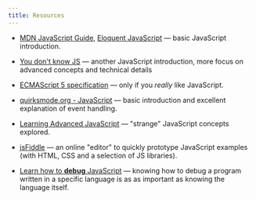 ```yaml
---
title: Resources
---
```

- [MDN JavaScript Guide][mdn], [Eloquent JavaScript][eloquent] &mdash; basic 
JavaScript introduction.

- [You don't know JS][ydkjs] &mdash; another JavaScript introduction, more 
focus on advanced concepts and technical details

- [ECMAScript 5 specification][ecma] &mdash; only if you *really* like
  JavaScript.

- [quirksmode.org - JavaScript][quirksmode] &mdash; basic introduction and
  excellent explanation of event handling.

- [Learning Advanced JavaScript][lajs] &mdash; "strange" JavaScript concepts
  explored.

- [jsFiddle][] &mdash; an online "editor" to quickly prototype JavaScript
  examples (with HTML, CSS and a selection of JS libraries).

- [Learn how to **debug** JavaScript][debug] &mdash; knowing how to debug a
  program written in a specific language is as as important as knowing the
  language itself.

[mdn]: https://developer.mozilla.org/en-US/docs/Web/JavaScript/Guide
[eloquent]: http://eloquentjavascript.net/
[ydkjs]: https://github.com/getify/You-Dont-Know-JS
[quirksmode]: http://quirksmode.org/js/contents.html
[lajs]: http://ejohn.org/apps/learn/
[ecma]: http://www.ecma-international.org/ecma-262/5.1/
[jsfiddle]: http://jsfiddle.net/
[debug]: https://developers.google.com/chrome-developer-tools/docs/javascript-debugging
